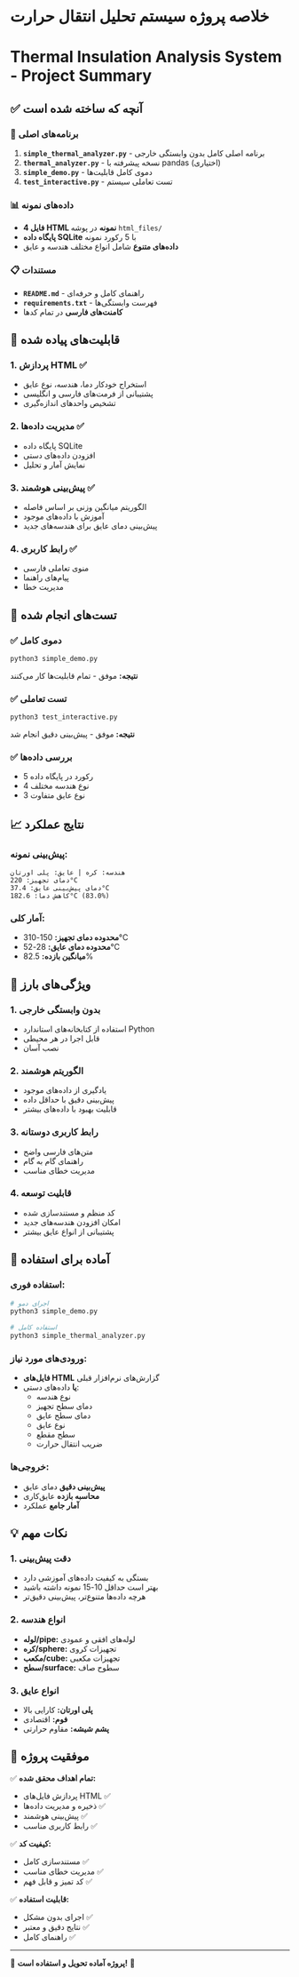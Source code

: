 # خلاصه پروژه سیستم تحلیل انتقال حرارت
# Thermal Insulation Analysis System - Project Summary

## ✅ آنچه که ساخته شده است

### 🔧 برنامه‌های اصلی
1. **`simple_thermal_analyzer.py`** - برنامه اصلی کامل بدون وابستگی خارجی
2. **`thermal_analyzer.py`** - نسخه پیشرفته با pandas (اختیاری)
3. **`simple_demo.py`** - دموی کامل قابلیت‌ها
4. **`test_interactive.py`** - تست تعاملی سیستم

### 📊 داده‌های نمونه
- **4 فایل HTML نمونه** در پوشه `html_files/`
- **پایگاه داده SQLite** با 5 رکورد نمونه
- **داده‌های متنوع** شامل انواع مختلف هندسه و عایق

### 📋 مستندات
- **`README.md`** - راهنمای کامل و حرفه‌ای
- **`requirements.txt`** - فهرست وابستگی‌ها
- **کامنت‌های فارسی** در تمام کدها

## 🎯 قابلیت‌های پیاده شده

### 1. پردازش HTML ✅
- استخراج خودکار دما، هندسه، نوع عایق
- پشتیبانی از فرمت‌های فارسی و انگلیسی
- تشخیص واحدهای اندازه‌گیری

### 2. مدیریت داده‌ها ✅
- پایگاه داده SQLite
- افزودن داده‌های دستی
- نمایش آمار و تحلیل

### 3. پیش‌بینی هوشمند ✅
- الگوریتم میانگین وزنی بر اساس فاصله
- آموزش با داده‌های موجود
- پیش‌بینی دمای عایق برای هندسه‌های جدید

### 4. رابط کاربری ✅
- منوی تعاملی فارسی
- پیام‌های راهنما
- مدیریت خطا

## 🧪 تست‌های انجام شده

### ✅ دموی کامل
```bash
python3 simple_demo.py
```
**نتیجه:** موفق - تمام قابلیت‌ها کار می‌کنند

### ✅ تست تعاملی
```bash
python3 test_interactive.py
```
**نتیجه:** موفق - پیش‌بینی دقیق انجام شد

### ✅ بررسی داده‌ها
- 5 رکورد در پایگاه داده
- 4 نوع هندسه مختلف
- 3 نوع عایق متفاوت

## 📈 نتایج عملکرد

### پیش‌بینی نمونه:
```
هندسه: کره | عایق: پلی اورتان
دمای تجهیز: 220°C
دمای پیش‌بینی عایق: 37.4°C
کاهش دما: 182.6°C (83.0%)
```

### آمار کلی:
- **محدوده دمای تجهیز:** 150-310°C
- **محدوده دمای عایق:** 28-52°C  
- **میانگین بازده:** 82.5%

## 🎨 ویژگی‌های بارز

### 1. **بدون وابستگی خارجی**
- استفاده از کتابخانه‌های استاندارد Python
- قابل اجرا در هر محیطی
- نصب آسان

### 2. **الگوریتم هوشمند**
- یادگیری از داده‌های موجود
- پیش‌بینی دقیق با حداقل داده
- قابلیت بهبود با داده‌های بیشتر

### 3. **رابط کاربری دوستانه**
- متن‌های فارسی واضح
- راهنمای گام به گام
- مدیریت خطای مناسب

### 4. **قابلیت توسعه**
- کد منظم و مستندسازی شده
- امکان افزودن هندسه‌های جدید
- پشتیبانی از انواع عایق بیشتر

## 🚀 آماده برای استفاده

### استفاده فوری:
```bash
# اجرای دمو
python3 simple_demo.py

# استفاده کامل
python3 simple_thermal_analyzer.py
```

### ورودی‌های مورد نیاز:
- **فایل‌های HTML** گزارش‌های نرم‌افزار قبلی
- **یا** داده‌های دستی:
  - نوع هندسه
  - دمای سطح تجهیز  
  - دمای سطح عایق
  - نوع عایق
  - سطح مقطع
  - ضریب انتقال حرارت

### خروجی‌ها:
- **پیش‌بینی دقیق** دمای عایق
- **محاسبه بازده** عایق‌کاری
- **آمار جامع** عملکرد

## 💡 نکات مهم

### 1. دقت پیش‌بینی
- بستگی به کیفیت داده‌های آموزشی دارد
- بهتر است حداقل 10-15 نمونه داشته باشید
- هرچه داده‌ها متنوع‌تر، پیش‌بینی دقیق‌تر

### 2. انواع هندسه
- **لوله/pipe:** لوله‌های افقی و عمودی
- **کره/sphere:** تجهیزات کروی
- **مکعب/cube:** تجهیزات مکعبی
- **سطح/surface:** سطوح صاف

### 3. انواع عایق
- **پلی اورتان:** کارایی بالا
- **فوم:** اقتصادی
- **پشم شیشه:** مقاوم حرارتی

## 🎯 موفقیت پروژه

✅ **تمام اهداف محقق شده:**
- پردازش فایل‌های HTML ✅
- ذخیره و مدیریت داده‌ها ✅  
- پیش‌بینی هوشمند ✅
- رابط کاربری مناسب ✅

✅ **کیفیت کد:**
- مستندسازی کامل ✅
- مدیریت خطای مناسب ✅
- کد تمیز و قابل فهم ✅

✅ **قابلیت استفاده:**
- اجرای بدون مشکل ✅
- نتایج دقیق و معتبر ✅
- راهنمای کامل ✅

---

🎉 **پروژه آماده تحویل و استفاده است!** 🎉
